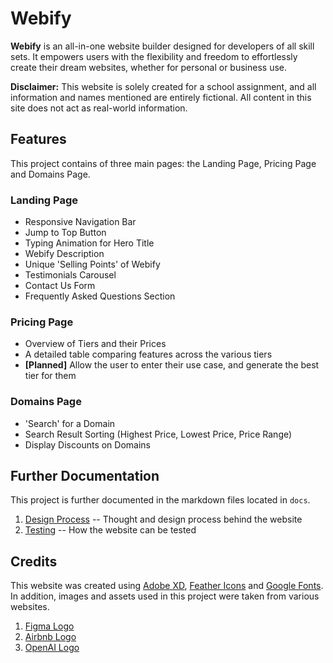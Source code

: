 # Webify
**Webify** is an all-in-one website builder designed for developers of all skill sets. It empowers users with the flexibility and freedom to effortlessly create their dream websites, whether for personal or business use.

**Disclaimer:** This website is solely created for a school assignment, and all information and names mentioned are entirely fictional. All content in this site does not act as real-world information.

## Features
This project contains of three main pages: the Landing Page, Pricing Page and Domains Page.

### Landing Page
- Responsive Navigation Bar
- Jump to Top Button
- Typing Animation for Hero Title
- Webify Description
- Unique 'Selling Points' of Webify
- Testimonials Carousel
- Contact Us Form
- Frequently Asked Questions Section

### Pricing Page
- Overview of Tiers and their Prices 
- A detailed table comparing features across the various tiers
- **[Planned]** Allow the user to enter their use case, and generate the best tier for them

### Domains Page
- 'Search' for a Domain
- Search Result Sorting (Highest Price, Lowest Price, Price Range) 
- Display Discounts on Domains

## Further Documentation
This project is further documented in the markdown files located in ```docs```.
1. [Design Process](./docs/design-process.md) -- Thought and design process behind the website
2. [Testing](./docs/testing.md) -- How the website can be tested

## Credits
This website was created using [Adobe XD](https://helpx.adobe.com/support/xd.html), [Feather Icons](https://feathericons.com/) and [Google Fonts](https://fonts.google.com). In addition, images and assets used in this project were taken from various websites.
1. [Figma Logo](https://worldvectorlogo.com/logo/figma-5)
2. [Airbnb Logo](https://upload.wikimedia.org/wikipedia/commons/thumb/6/69/Airbnb_Logo_B%C3%A9lo.svg/512px-Airbnb_Logo_B%C3%A9lo.svg.png)
3. [OpenAI Logo](https://openai.com/brand)